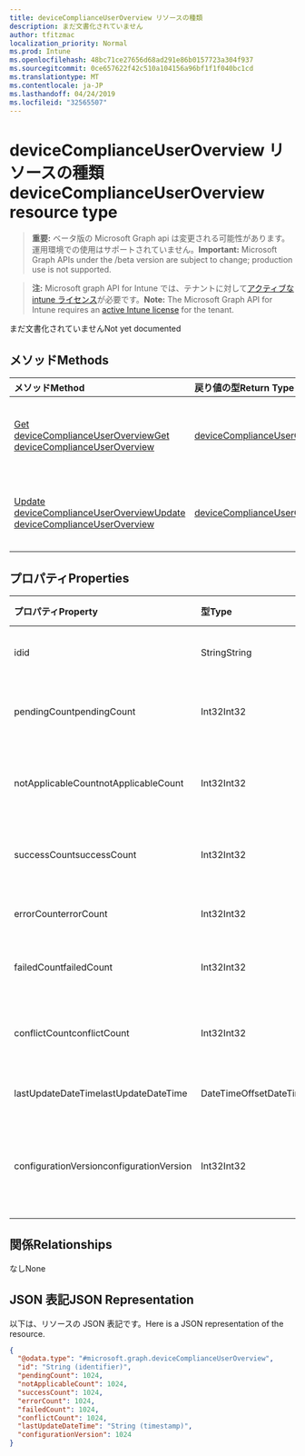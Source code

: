 ```yaml
---
title: deviceComplianceUserOverview リソースの種類
description: まだ文書化されていません
author: tfitzmac
localization_priority: Normal
ms.prod: Intune
ms.openlocfilehash: 48bc71ce27656d68ad291e86b0157723a304f937
ms.sourcegitcommit: 0ce657622f42c510a104156a96bf1f1f040bc1cd
ms.translationtype: MT
ms.contentlocale: ja-JP
ms.lasthandoff: 04/24/2019
ms.locfileid: "32565507"
---
```

# <a name="devicecomplianceuseroverview-resource-type"></a><span data-ttu-id="f5f19-103">deviceComplianceUserOverview リソースの種類</span><span class="sxs-lookup"><span data-stu-id="f5f19-103">deviceComplianceUserOverview resource type</span></span>

> <span data-ttu-id="f5f19-104">**重要:** ベータ版の Microsoft Graph api は変更される可能性があります。運用環境での使用はサポートされていません。</span><span class="sxs-lookup"><span data-stu-id="f5f19-104">**Important:** Microsoft Graph APIs under the /beta version are subject to change; production use is not supported.</span></span>

> <span data-ttu-id="f5f19-105">**注:** Microsoft graph API for Intune では、テナントに対して[アクティブな intune ライセンス](https://go.microsoft.com/fwlink/?linkid=839381)が必要です。</span><span class="sxs-lookup"><span data-stu-id="f5f19-105">**Note:** The Microsoft Graph API for Intune requires an [active Intune license](https://go.microsoft.com/fwlink/?linkid=839381) for the tenant.</span></span>

<span data-ttu-id="f5f19-106">まだ文書化されていません</span><span class="sxs-lookup"><span data-stu-id="f5f19-106">Not yet documented</span></span>

## <a name="methods"></a><span data-ttu-id="f5f19-107">メソッド</span><span class="sxs-lookup"><span data-stu-id="f5f19-107">Methods</span></span>
|<span data-ttu-id="f5f19-108">メソッド</span><span class="sxs-lookup"><span data-stu-id="f5f19-108">Method</span></span>|<span data-ttu-id="f5f19-109">戻り値の型</span><span class="sxs-lookup"><span data-stu-id="f5f19-109">Return Type</span></span>|<span data-ttu-id="f5f19-110">説明</span><span class="sxs-lookup"><span data-stu-id="f5f19-110">Description</span></span>|
|:---|:---|:---|
|[<span data-ttu-id="f5f19-111">Get deviceComplianceUserOverview</span><span class="sxs-lookup"><span data-stu-id="f5f19-111">Get deviceComplianceUserOverview</span></span>](../api/intune-deviceconfig-devicecomplianceuseroverview-get.md)|[<span data-ttu-id="f5f19-112">deviceComplianceUserOverview</span><span class="sxs-lookup"><span data-stu-id="f5f19-112">deviceComplianceUserOverview</span></span>](../resources/intune-deviceconfig-devicecomplianceuseroverview.md)|<span data-ttu-id="f5f19-113">[deviceCategory](../resources/intune-deviceconfig-devicecomplianceuseroverview.md) オブジェクトのプロパティとリレーションシップを読み取ります。</span><span class="sxs-lookup"><span data-stu-id="f5f19-113">Read properties and relationships of the [deviceComplianceUserOverview](../resources/intune-deviceconfig-devicecomplianceuseroverview.md) object.</span></span>|
|[<span data-ttu-id="f5f19-114">Update deviceComplianceUserOverview</span><span class="sxs-lookup"><span data-stu-id="f5f19-114">Update deviceComplianceUserOverview</span></span>](../api/intune-deviceconfig-devicecomplianceuseroverview-update.md)|[<span data-ttu-id="f5f19-115">deviceComplianceUserOverview</span><span class="sxs-lookup"><span data-stu-id="f5f19-115">deviceComplianceUserOverview</span></span>](../resources/intune-deviceconfig-devicecomplianceuseroverview.md)|<span data-ttu-id="f5f19-116">[deviceComplianceUserOverview](../resources/intune-deviceconfig-devicecomplianceuseroverview.md) オブジェクトのプロパティを更新します。</span><span class="sxs-lookup"><span data-stu-id="f5f19-116">Update the properties of a [deviceComplianceUserOverview](../resources/intune-deviceconfig-devicecomplianceuseroverview.md) object.</span></span>|

## <a name="properties"></a><span data-ttu-id="f5f19-117">プロパティ</span><span class="sxs-lookup"><span data-stu-id="f5f19-117">Properties</span></span>
|<span data-ttu-id="f5f19-118">プロパティ</span><span class="sxs-lookup"><span data-stu-id="f5f19-118">Property</span></span>|<span data-ttu-id="f5f19-119">型</span><span class="sxs-lookup"><span data-stu-id="f5f19-119">Type</span></span>|<span data-ttu-id="f5f19-120">説明</span><span class="sxs-lookup"><span data-stu-id="f5f19-120">Description</span></span>|
|:---|:---|:---|
|<span data-ttu-id="f5f19-121">id</span><span class="sxs-lookup"><span data-stu-id="f5f19-121">id</span></span>|<span data-ttu-id="f5f19-122">String</span><span class="sxs-lookup"><span data-stu-id="f5f19-122">String</span></span>|<span data-ttu-id="f5f19-123">エンティティのキー。</span><span class="sxs-lookup"><span data-stu-id="f5f19-123">Key of the entity.</span></span>|
|<span data-ttu-id="f5f19-124">pendingCount</span><span class="sxs-lookup"><span data-stu-id="f5f19-124">pendingCount</span></span>|<span data-ttu-id="f5f19-125">Int32</span><span class="sxs-lookup"><span data-stu-id="f5f19-125">Int32</span></span>|<span data-ttu-id="f5f19-126">保留中のユーザーの数</span><span class="sxs-lookup"><span data-stu-id="f5f19-126">Number of pending Users</span></span>|
|<span data-ttu-id="f5f19-127">notApplicableCount</span><span class="sxs-lookup"><span data-stu-id="f5f19-127">notApplicableCount</span></span>|<span data-ttu-id="f5f19-128">Int32</span><span class="sxs-lookup"><span data-stu-id="f5f19-128">Int32</span></span>|<span data-ttu-id="f5f19-129">該当しないユーザーの数</span><span class="sxs-lookup"><span data-stu-id="f5f19-129">Number of not applicable users</span></span>|
|<span data-ttu-id="f5f19-130">successCount</span><span class="sxs-lookup"><span data-stu-id="f5f19-130">successCount</span></span>|<span data-ttu-id="f5f19-131">Int32</span><span class="sxs-lookup"><span data-stu-id="f5f19-131">Int32</span></span>|<span data-ttu-id="f5f19-132">成功したユーザーの数</span><span class="sxs-lookup"><span data-stu-id="f5f19-132">Number of succeeded Users</span></span>|
|<span data-ttu-id="f5f19-133">errorCount</span><span class="sxs-lookup"><span data-stu-id="f5f19-133">errorCount</span></span>|<span data-ttu-id="f5f19-134">Int32</span><span class="sxs-lookup"><span data-stu-id="f5f19-134">Int32</span></span>|<span data-ttu-id="f5f19-135">エラー ユーザーの数</span><span class="sxs-lookup"><span data-stu-id="f5f19-135">Number of error Users</span></span>|
|<span data-ttu-id="f5f19-136">failedCount</span><span class="sxs-lookup"><span data-stu-id="f5f19-136">failedCount</span></span>|<span data-ttu-id="f5f19-137">Int32</span><span class="sxs-lookup"><span data-stu-id="f5f19-137">Int32</span></span>|<span data-ttu-id="f5f19-138">失敗したユーザーの数</span><span class="sxs-lookup"><span data-stu-id="f5f19-138">Number of failed Users</span></span>|
|<span data-ttu-id="f5f19-139">conflictCount</span><span class="sxs-lookup"><span data-stu-id="f5f19-139">conflictCount</span></span>|<span data-ttu-id="f5f19-140">Int32</span><span class="sxs-lookup"><span data-stu-id="f5f19-140">Int32</span></span>|<span data-ttu-id="f5f19-141">競合しているユーザーの数</span><span class="sxs-lookup"><span data-stu-id="f5f19-141">Number of users in conflict</span></span>|
|<span data-ttu-id="f5f19-142">lastUpdateDateTime</span><span class="sxs-lookup"><span data-stu-id="f5f19-142">lastUpdateDateTime</span></span>|<span data-ttu-id="f5f19-143">DateTimeOffset</span><span class="sxs-lookup"><span data-stu-id="f5f19-143">DateTimeOffset</span></span>|<span data-ttu-id="f5f19-144">最終更新時刻</span><span class="sxs-lookup"><span data-stu-id="f5f19-144">Last update time</span></span>|
|<span data-ttu-id="f5f19-145">configurationVersion</span><span class="sxs-lookup"><span data-stu-id="f5f19-145">configurationVersion</span></span>|<span data-ttu-id="f5f19-146">Int32</span><span class="sxs-lookup"><span data-stu-id="f5f19-146">Int32</span></span>|<span data-ttu-id="f5f19-147">対象の概要に関するポリシーのバージョン</span><span class="sxs-lookup"><span data-stu-id="f5f19-147">Version of the policy for that overview</span></span>|

## <a name="relationships"></a><span data-ttu-id="f5f19-148">関係</span><span class="sxs-lookup"><span data-stu-id="f5f19-148">Relationships</span></span>
<span data-ttu-id="f5f19-149">なし</span><span class="sxs-lookup"><span data-stu-id="f5f19-149">None</span></span>

## <a name="json-representation"></a><span data-ttu-id="f5f19-150">JSON 表記</span><span class="sxs-lookup"><span data-stu-id="f5f19-150">JSON Representation</span></span>
<span data-ttu-id="f5f19-151">以下は、リソースの JSON 表記です。</span><span class="sxs-lookup"><span data-stu-id="f5f19-151">Here is a JSON representation of the resource.</span></span>
<!-- {
  "blockType": "resource",
  "keyProperty": "id",
  "@odata.type": "microsoft.graph.deviceComplianceUserOverview"
}
-->
``` json
{
  "@odata.type": "#microsoft.graph.deviceComplianceUserOverview",
  "id": "String (identifier)",
  "pendingCount": 1024,
  "notApplicableCount": 1024,
  "successCount": 1024,
  "errorCount": 1024,
  "failedCount": 1024,
  "conflictCount": 1024,
  "lastUpdateDateTime": "String (timestamp)",
  "configurationVersion": 1024
}
```





